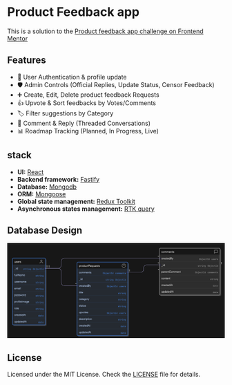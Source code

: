 # Product Feedback app

This is a solution to the [Product feedback app challenge on Frontend Mentor](https://www.frontendmentor.io/challenges/product-feedback-app-wbvUYqjR6)

## Features

- 👤 User Authentication & profile update
- 🛡️ Admin Controls (Official Replies, Update Status, Censor Feedback)
- ➕ Create, Edit, Delete product feedback Requests
- 👍 Upvote & Sort feedbacks by Votes/Comments
- 🏷️ Filter suggestions by Category
- 💬 Comment & Reply (Threaded Conversations)
- 📊 Roadmap Tracking (Planned, In Progress, Live)

## stack

- **UI:** [React](https://react.dev/)
- **Backend framework:** [Fastify](https://fastify.dev/)
- **Database:** [Mongodb](https://www.mongodb.com/)
- **ORM:** [Mongoose](https://mongoosejs.com/)
- **Global state management:** [Redux Toolkit](https://redux-toolkit.js.org/)
- **Asynchronous states management:** [RTK query](https://redux-toolkit.js.org/rtk-query/overview)

## Database Design

![](database-design.png)

## License

Licensed under the MIT License. Check the [LICENSE](./LICENSE.md) file for details.
